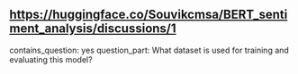 ## https://huggingface.co/Souvikcmsa/BERT_sentiment_analysis/discussions/1

contains_question: yes
question_part: What dataset is used for training and evaluating this model?